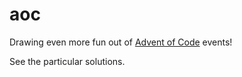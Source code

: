 # aoc
Drawing even more fun out of [Advent of Code](https://adventofcode.com) events!

See the particular solutions.
